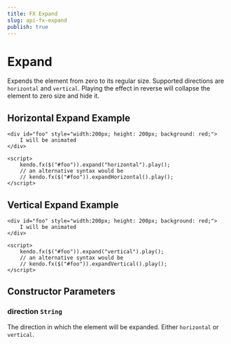 ```yaml
---
title: FX Expand
slug: api-fx-expand
publish: true
---
```


# Expand

Expends the element from zero to its regular size.
Supported directions are `horizontal` and `vertical`.
Playing the effect in reverse will collapse the element to zero size and hide it.

## Horizontal Expand Example

    <div id="foo" style="width:200px; height: 200px; background: red;">
        I will be animated
    </div>

    <script>
        kendo.fx($("#foo")).expand("horizontal").play();
        // an alternative syntax would be
        // kendo.fx($("#foo")).expandHorizontal().play();
    </script>

## Vertical Expand Example

    <div id="foo" style="width:200px; height: 200px; background: red;">
        I will be animated
    </div>

    <script>
        kendo.fx($("#foo")).expand("vertical").play();
        // an alternative syntax would be
        // kendo.fx($("#foo")).expandVertical().play();
    </script>

## Constructor Parameters

### direction `String`

The direction in which the element will be expanded. Either `horizontal` or `vertical`.
 
